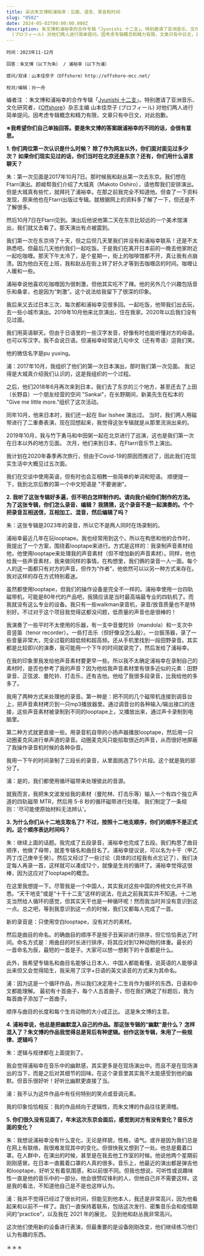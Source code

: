 ```yaml
---
title: 采访朱文博和浦裕幸：见面、语言、录音和时间
slug: "0502"
date: 2024-05-02T00:00:00.000Z
description: 朱文博和浦裕幸的合作专辑「Jyunishi 十​二​支」。特别邀请了亚洲音乐、文化研究者，《Offshore》杂志主编 山本佳奈子
  (プロフィール) 对他们两人进行简单提问。因考虑专辑概念和精力有限，文章只有中日文，对此抱歉。
---
```

`时间：2023年11-12月`

`回答：朱文博（以下为朱） / 浦裕幸（以下为浦）`

`提问/双译：山本佳奈子（Offshore）http://offshore-mcc.net/ `

`校对/编辑：孙一舟`



编者注 ：朱文博和浦裕幸的合作专辑「[Jyunishi 十​二​支](https://aloerecords.bandcamp.com/album/jyunishi)」。特别邀请了亚洲音乐、文化研究者，《[Offshore](https://offshore-mcc.net/)》杂志主编 山本佳奈子 (プロフィール) 对他们两人进行简单提问。因考虑专辑概念和精力有限，文章只有中日文，对此抱歉。



**※我希望你们自己单独回答。要是朱文博的答案跟浦裕幸的不同的话，会很有意思。**

**1. 你们两位第一次认识是什么时候？ 除了作为网友以外，你们面对面见过多少次？ 如果你们现实见过的话，你们当时在北京还是东京？还有，你们用什么语言聊天？**



朱：第一次见面是2017年10月7日。那时候我和赵丛第一次去东京。我们想在Ftarri演出。颜峻帮我们介绍了大城真（Makoto Oshiro），请他帮我们安排演出。但是大城真有些忙，就拜托了浦裕幸。在那之前我完全不知道他。但查了一下资料发现，原来他也在Ftarri出版过专辑。就根据网上的资料多了解了一下，但还是不了解很多。

然后10月7日在Ftarri见到。演出后他说他第二天在东京比较远的一个美术馆演出，我们就又去看了。那天演出有点被震到。

我们第一次在东京待了十天，但之后但几天里我们并没有和浦裕幸联系！还是不太熟悉吧。但最后几天他约我们一起吃饭。于是我们在离开日本前的一晚去他家附近一起吃咖喱。那天下午太冷了，是个星期一，街上的咖啡馆都不开，真让我有点崩溃。因为他白天在上班，我和赵丛在街上转了好久才等到去咖喱店的时间。咖喱让人暖和一些。

浦裕幸说他喜欢吃咖喱因为很刺激，但他其实吃不了辣。他的另外几个兴趣包括音乐和桑拿，也是因为“刺激”。这个说法给我留下了很深的印象。

我后来又去过日本三次，每次都和浦裕幸见很多回。一起吃饭，他带我们出去玩，去一些小城市演出。2019年10月他来北京演出，住在我家。2020年以后我们没有见过面。

我们用英语聊天。但由于日语里的一些汉字发音，好像有时也能听懂对方的母语。也可以写汉字。我不会说日语。但浦裕幸经常说几句中文（还有粤语）逗我们笑。

他的微信名字是pu yuxing。



浦：2017年10月，我组织了他们的第一次日本演出，那时我们第一次见面。 我记得是大城真介绍我们认识的，这是我组织的一个过程。

之后，他们2018年6月再次来到日本，我们去了东京的三个地方，甚至还去了上田（长野县）一个朋友经营的空间 "Sankai"，在长野期间，新美先生在松本的 "Give me little more.”组织了这次活动。

同年10月，他来日本时，我们还一起在 Bar Isshee 演出过。 当时，我们两人用磁带进行了二重奏表演，现在回想起来，我觉得这张专辑就是从那里流淌出来的。

2019年10月，我与竹下勇马和中田粥一起在北京进行了巡演，这也是我们第一次在日本以外的地方见面。 次月，他们来到日本，在Ftarri音乐节上演出。

我计划在2020年春季再次旅行，但由于Covid-19的原因而推迟了，因此我们在现实生活中大概见过五次面。

我们在交谈中使用英语，但有时也会互相教一些简单的单词和短语。 顺便提一下，我到北京后教的第一个中文短语是 "不要谢谢"。



**2. 我听了这张专辑好多遍，但不明白怎样制作的。请向我介绍你们制作的方法。 为了这张专辑，你们怎么录音、编辑？ 我猜猜，这个录音不是一起演奏的。个个把录音互相送信，互相加工、混音，然后编辑了吗？**



朱：这张专辑是2023年的录音，所以它不是两人同时在场录制的。

浦裕幸最近几年在玩looptape。我也经常用到这个。所以在构思和他的合作时，我提出了一个方案，围绕着looptape来进行。方式是这样的：我录制声音素材给他，他使用looptape来处理我的声音素材（但不增加新的声音素材）。同样，他也给我一些声音素材，我来做同样的事情。在构想里，我们俩的录音一人一面。每个人的这一面都只有对方的声音，但作为“作者”，他依然可以以另一种方式来存在。我对这样的存在方式特别着迷。

虽然都使用looptape，但我们的操作设备是完全不一样的。浦裕幸使用一台四轨磁带机，可能是80年代的产品吧，我猜应该是当时最高端最专业的四轨机了。而我就没有这么专业的设备。我只有一些walkman录音机，录音/放音质量也不是特别好。不过对于这个项目我觉得这都没问题，低质量的声音也是很棒的！

我演奏了一些平时不太使用的乐器，有一支中音曼陀铃（mandola）和一支次中音竖笛（tenor recorder）。一些打击乐（但好像没怎么敲）。一台振荡器，录了一些音量非常大，完全过载的超低频和超高频。还从手机里找到一段田野录音。其实都是比较即兴的演奏，我可能用一个下午的时间就录完了，然后发给了浦裕幸。

在我的印象里我发给他声音素材要更早一些。所以我不太确定浦裕幸在录制自己的素材时，是否也参考了我的声音？因为他给我声音素材里有很多近似的元素：田野录音、正弦波、曼陀铃、打击乐，还有吉他。他给了我很多段录音，比我给他的多多了。

我用了两种方式来处理他的录音。第一种是：把不同的几个磁带机连接到调音台上，把声音素材拷贝到一只mp3播放器里。通过调音台的各种输入/输出接口的连接，这些声音素材被录制到不同的looptape上，又播放出来，通过声卡录制到电脑里。

第二种方式就更直接一些。用录音机自带的小扬声器播放looptape，然后用一只动圈麦克风进行单声道的录音。动圈麦克风只能拾取很近的声音，从而很好地屏蔽了我操作录音机时候的各种杂音。

我用一下午的时间录制了三段长的录音，从里面挑选了5个片段。这个就是我的部分了。



浦：是的，我们都使用循环磁带来处理彼此的音源。

就我而言，我把朱文波发给我的素材（曼陀林、打击乐等）输入一个有四个独立声道的四轨磁带 MTR，然后用 5-8 秒的循环磁带进行处理。 我们制定了一条规则：'尽可能使原始材料无法辨认'。



**3. 为什么你们从十二地支取名了? 不过，按照十二地支顺序，你们的顺序不是正式的。这个顺序表达时间吗？** 



朱：继续上面的话题。我完成了五段录音，浦裕幸也完成了五段。我们构思了曲目顺序，他做了母带，就差专辑名和曲目名了。浦裕幸提议说，可以名为十干（甲乙丙丁戊己庚辛壬癸）。然后又经过了一些讨论（具体的过程我有点忘记了），我们决定每人再录一首，这样就可以凑成12个，就像是生肖的循环了。浦裕幸觉得这很棒，因为这应对了looptape的概念。

在这里我想提一下。尽管我是一个中国人，其实我对这些中国的传统文化并不熟悉。“天干地支”或是“十干十二支”这样的说法，在此之前我其实并不知道。十二地支当然给人循环的感觉，但其实天干也是一种循环呢！然而我当时并没有意识到这一点。总之吧，等到我意识到这一点的时候，我们又都每人完成了一首。

新的录音是：只使用空白looptape，没有对方的素材。

然后是曲目的命名。的确曲目的顺序不是按子丑寅卯进行排序，但它恰恰表达了时间。命名方式是：用曲目的时长进行排序，将其应对到12种动物的体重。最长的一首命名为辰，最短的一首是子。大家可以想一想剩下的十首都是什么。

此外，我希望专辑名和曲目名能够让日本人、中国人都能看懂，说英语的人能够读出来但又会觉得陌生，我采用了汉字+日语的英文读音的方式来为其命名。



浦：因为这是一个循环作品，所以我们决定用十二生肖作为循环的东西，日语和中文都能理解。 最初有十首曲子，每个人五首曲子，但在我们确定了标题后，我为每首曲子添加了一首曲子。

顺序与曲目的长度和每个生肖动物的大小成正比。 这是朱文博的主意。



**4. 浦裕幸说，他总是把幽默混入自己的作品。那这张专辑的“幽默”是什么？ 怎样混入了？朱文博的作品我觉得总是背后有种逻辑。创作这张专辑，朱用了一些规律、逻辑吗？**



朱：逻辑与规律都在上面提到了。

我会觉得浦裕幸在音乐中的幽默感，其实更多是在现场演出中。而且不是在现场演出的当下，而是之后对其细节的回味。在这个录音里其实我不太能感受到他的幽默。但音乐很好听！好听比幽默更直接了当。



浦：我不认为这件作品中有任何特别的笑点或音调元素。

我的印象恰恰相反：我的作品倾向于逻辑性，而朱文博的作品往往更滑稽。



**5. 你们很久没有见面了，年末这次东京会面后，感觉到对方有没有变化？音乐方面的变化？**



朱：我想说浦裕幸没有什么变化，无论是样貌，性格，语气。或许是因为我们总是在网上有联络，我很难发现其中的变化。但很快我又想到了一处。他总是戴着口罩。在人群中，在演出的时候，甚至是在我去他工作室的时候。他说他两个星期前刚刚感冒。在日本一直戴着口罩的人真的很多。音乐上，他最近的演出都是弹吉他和looptape，好听又有着氛围感，和以前很不同。但我也想说，可听性或说趣味性一直是他的音乐中的一部分。他会很赞叹锋利的人，但他自己并不需要这样。这是我的看法，不知道他自己是不是也这样认为。



浦：我并不觉得已经过了很长时间，但能见到他本人，我还是非常高兴，因为他看起来和以前不一样了。我们一直保持着联系，包括这次发行、密集音乐会和疫情期间的“practice”，以及我在 2021 年的展览。 见到他和赵丛我非常高兴。

这次他们使用新的设备进行表演，但最重要的是设备刚刚改变，他们继续练习他们认为有趣的东西。





＊＊＊
